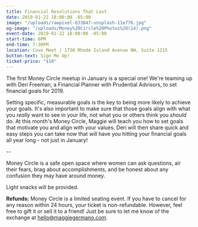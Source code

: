 ```yaml
---
title: Financial Resolutions That Last
date: 2019-01-22 18:00:00 -05:00
image: "/uploads/rawpixel-633847-unsplash-11e776.jpg"
og-image: "/uploads/Money%20Circle%20Photos%20(14).png"
event-date: 2019-01-22 18:00:00 -05:00
start-time: 6PM
end-time: 7:30PM
location: Cove Meet | 1730 Rhode Island Avenue NW, Suite 1215
button-text: Sign Me Up!
ticket-price: "$10"
---
```


The first Money Circle meetup in January is a special one! We're teaming up with Deri Freeman, a Financial Planner with Prudential Advisors, to set financial goals for 2019.

Setting specific, measurable goals is the key to being more likely to achieve your goals. It's also important to make sure that those goals align with what you *really* want to see in your life, not what you or others think you *should* do. At this month's Money Circle, Maggie will teach you how to set goals that motivate you and align with your values. Deri will then share quick and easy steps you can take now that will have you hitting your financial goals all year long - not just in January!

--

Money Circle is a safe open space where women can ask questions, air their fears, brag about accomplishments, and be honest about any confusion they may have around money.

Light snacks will be provided.

**Refunds:** Money Circle is a limited seating event. If you have to cancel for any reason within 24 hours, your ticket is non-refundable. However, feel free to gift it or sell it to a friend! Just be sure to let me know of the exchange at [hello@maggiegermano.com](mailto:hello@maggiegermano.com).